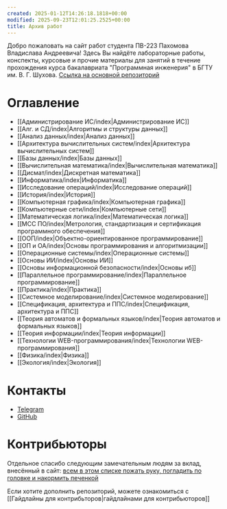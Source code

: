 ```yaml
---
created: 2025-01-12T14:26:18.1818+00:00
modified: 2025-09-23T12:01:25.2525+00:00
title: Архив работ
---
```

Добро пожаловать на сайт работ студента ПВ-223 Пахомова Владислава Андреевича! Здесь Вы найдёте лабораторные работы, конспекты, курсовые и прочие материалы для занятий в течение прохождения курса бакалавриата "Программная инженерия" в БГТУ им. В. Г. Шухова. [Ссылка на основной репозиторий](https://github.com/IAmProgrammist/lab_materials)

# Оглавление
* [[Администрирование ИС/index|Администрирование ИС]]
* [[Алг. и СД/index|Алгоритмы и структуры данных]]
* [[Анализ данных/index|Анализ данных]]
* [[Архитектура вычислительных систем/index|Архитектура вычислительных систем]]
* [[Базы данных/index|Базы данных]]
* [[Вычислительная математика/index|Вычислительная математика]]
* [[Дисмат/index|Дискретная математика]]
* [[Информатика/index|Информатика]]
* [[Исследование операций/index|Исследование операций]]
* [[История/index|История]]
* [[Компьютерная графика/index|Компьютерная графика]]
* [[Компьютерные сети/index|Компьютерные сети]]
* [[Математическая логика/index|Математическая логика]]
* [[МСС ПО/index|Метрология, стандартизация и сертификация программного обеспечения]]
* [[ООП/index|Объектно-ориентированное программирование]]
* [[ОП и ОА/index|Основы программирования и алгоритмизации]]
* [[Операционные системы/index|Операционные системы]]
* [[Основы ИИ/index|Основы ИИ]]
* [[Основы информационной безопасности/index|Основы иб]]
* [[Параллельное программирование/index|Параллельное программирование]]
* [[Практика/index|Практика]]
* [[Системное моделирование/index|Системное моделирование]]
* [[Спецификация, архитектура и ППС/index|Спецификация, архитектура и ППС]]
* [[Теория автоматов и формальных языков/index|Теория автоматов и формальных языков]]
* [[Теория информации/index|Теория информации]]
* [[Технологии WEB-программирования/index|Технологии WEB-программирования]]
* [[Физика/index|Физика]]
* [[Экология/index|Экология]]

# Контакты
* [Telegram](https://t.me/cheburekovych)
* [GitHub](https://github.com/IAmProgrammist)

# Контрибьюторы
Отдельное спасибо следующим замечательным людям за вклад, внесённый в сайт:
[всем в этом списке пожать руку, погладить по головке и накормить печенкой](https://github.com/IAmProgrammist/lab_materials/graphs/contributors)

Если хотите дополнить репозиторий, можете ознакомиться с [[Гайдлайны для контрибьторов|гайдлайнами для контрибьюторов]]